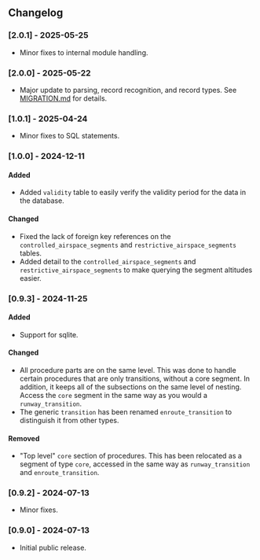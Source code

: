 ## Changelog

### [2.0.1] - 2025-05-25

- Minor fixes to internal module handling.

### [2.0.0] - 2025-05-22

- Major update to parsing, record recognition, and record types. See [MIGRATION.md](./MIGRATION.md) for details.

### [1.0.1] - 2025-04-24

- Minor fixes to SQL statements.

### [1.0.0] - 2024-12-11

#### Added

- Added `validity` table to easily verify the validity period for the data in the database.

#### Changed

- Fixed the lack of foreign key references on the `controlled_airspace_segments` and `restrictive_airspace_segments` tables.
- Added detail to the `controlled_airspace_segments` and `restrictive_airspace_segments` to make querying the segment altitudes easier.

### [0.9.3] - 2024-11-25

#### Added

- Support for sqlite.

#### Changed

- All procedure parts are on the same level. This was done to handle certain procedures that are only transitions, without a core segment. In addition, it keeps all of the subsections on the same level of nesting. Access the `core` segment in the same way as you would a `runway_transition`.
- The generic `transition` has been renamed `enroute_transition` to distinguish it from other types.

#### Removed

- "Top level" `core` section of procedures. This has been relocated as a segment of type `core`, accessed in the same way as `runway_transition` and `enroute_transition`.

### [0.9.2] - 2024-07-13

- Minor fixes.

### [0.9.0] - 2024-07-13

- Initial public release.
